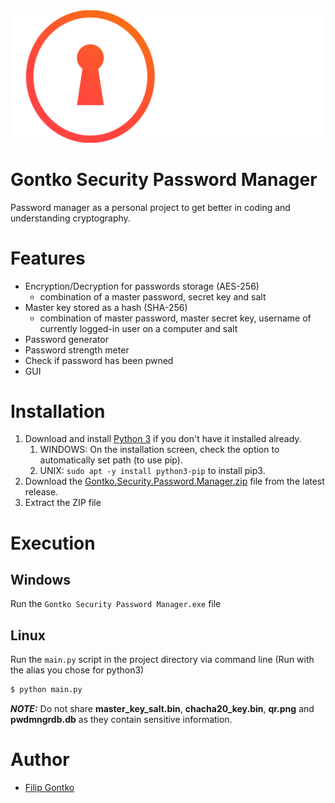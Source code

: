 <img src=https://github.com/filipgontko/Gontko-Security-Password-Manager/blob/main/images/full-logo.png  width="520">

# Gontko Security Password Manager
Password manager as a personal project to get better in coding and understanding cryptography.

# Features
* Encryption/Decryption for passwords storage (AES-256)
  * combination of a master password, secret key and salt
* Master key stored as a hash (SHA-256) 
  * combination of master password, master secret key, username of currently logged-in user on a computer and salt
* Password generator 
* Password strength meter
* Check if password has been pwned
* GUI

# Installation
1. Download and install [Python 3](https://www.python.org/) if you don't have it installed already.
   1. WINDOWS: On the installation screen, check the option to automatically set path (to use pip).
   2. UNIX: `sudo apt -y install python3-pip` to install pip3.
2. Download the [Gontko.Security.Password.Manager.zip](https://github.com/filipgontko/Gontko-Security-Password-Manager/releases/download/v2.1.0/Gontko.Security.Password.Manager.zip) file from the latest release.
3. Extract the ZIP file

# Execution 
## Windows
Run the `Gontko Security Password Manager.exe` file
## Linux
Run the `main.py` script in the project directory via command line (Run with the alias you chose for python3)
```sh
$ python main.py
```

**_NOTE:_** Do not share **master_key_salt.bin**, **chacha20_key.bin**, **qr.png** and **pwdmngrdb.db** as they contain sensitive 
information.

# Author
* [Filip Gontko](https://github.com/filipgontko)
